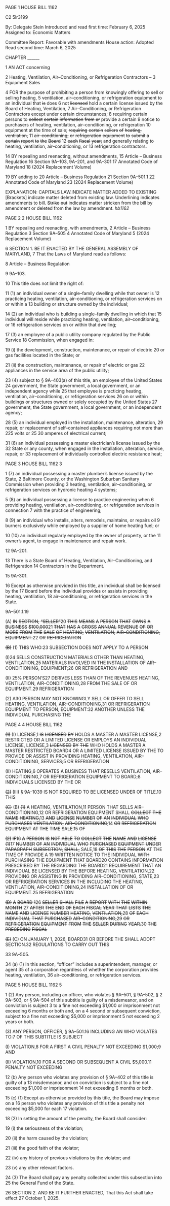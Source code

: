 PAGE 1
HOUSE BILL 1162

C2 5lr3199

By: Delegate Stein
Introduced and read first time: February 6, 2025
Assigned to: Economic Matters

Committee Report: Favorable with amendments
House action: Adopted
Read second time: March 6, 2025

CHAPTER ______

1 AN ACT concerning

2 Heating, Ventilation, Air–Conditioning, or Refrigeration Contractors –
3 Equipment Sales

4 FOR the purpose of prohibiting a person from knowingly offering to sell or selling heating,
5 ventilation, air–conditioning, or refrigeration equipment to an individual that ~~is~~ does
6 not ~~licensed~~ hold a certain license issued by the Board of Heating, Ventilation,
7 Air–Conditioning, or Refrigeration Contractors except under certain circumstances;
8 requiring certain persons to ~~collect~~ ~~certain~~ ~~information~~ ~~from~~ ~~or~~ provide a certain
9 notice to purchasers of heating, ventilation, air–conditioning, or refrigeration
10 equipment at the time of sale; ~~requiring~~ ~~certain~~ ~~sellers~~ ~~of~~ ~~heating,~~ ~~ventilation,~~
11 ~~air–conditioning,~~ ~~or~~ ~~refrigeration~~ ~~equipment~~ ~~to~~ ~~submit~~ ~~a~~ ~~certain~~ ~~report~~ ~~to~~ ~~the~~ ~~Board~~
12 ~~each~~ ~~fiscal~~ ~~year;~~ and generally relating to heating, ventilation, air–conditioning, or
13 refrigeration contractors.

14 BY repealing and reenacting, without amendments,
15 Article – Business Regulation
16 Section 9A–103, 9A–201, and 9A–301
17 Annotated Code of Maryland
18 (2024 Replacement Volume)

19 BY adding to
20 Article – Business Regulation
21 Section 9A–501.1
22 Annotated Code of Maryland
23 (2024 Replacement Volume)

EXPLANATION: CAPITALS LAW.INDICATE MATTER ADDED TO EXISTING
[Brackets] indicate matter deleted from existing law.
Underlining indicates amendments to bill.
~~Strike~~ ~~out~~ indicates matter stricken from the bill by amendment or deleted from the law by
amendment. *hb1162*

PAGE 2
2 HOUSE BILL 1162

1 BY repealing and reenacting, with amendments,
2 Article – Business Regulation
3 Section 9A–505
4 Annotated Code of Maryland
5 (2024 Replacement Volume)

6 SECTION 1. BE IT ENACTED BY THE GENERAL ASSEMBLY OF MARYLAND,
7 That the Laws of Maryland read as follows:

8 Article – Business Regulation

9 9A–103.

10 This title does not limit the right of:

11 (1) an individual owner of a single–family dwelling while that owner is
12 practicing heating, ventilation, air–conditioning, or refrigeration services on or within a
13 building or structure owned by the individual;

14 (2) an individual who is building a single–family dwelling in which that
15 individual will reside while practicing heating, ventilation, air–conditioning, or
16 refrigeration services on or within that dwelling;

17 (3) an employee of a public utility company regulated by the Public Service
18 Commission, when engaged in:

19 (i) the development, construction, maintenance, or repair of electric
20 or gas facilities located in the State; or

21 (ii) the construction, maintenance, or repair of electric or gas
22 appliances in the service area of the public utility;

23 (4) subject to § 9A–403(a) of this title, an employee of the United States
24 government, the State government, a local government, or an independent agency while
25 that employee is practicing heating, ventilation, air–conditioning, or refrigeration services
26 on or within buildings or structures owned or solely occupied by the United States
27 government, the State government, a local government, or an independent agency;

28 (5) an individual employed in the installation, maintenance, alteration,
29 repair, or replacement of self–contained appliances requiring not more than 225 volts or 25
30 amperes of electrical current;

31 (6) an individual possessing a master electrician’s license issued by the
32 State or any county, when engaged in the installation, alteration, service, repair, or
33 replacement of individually controlled electric resistance heat;

PAGE 3
HOUSE BILL 1162 3

1 (7) an individual possessing a master plumber’s license issued by the State,
2 Baltimore County, or the Washington Suburban Sanitary Commission when providing
3 heating, ventilation, air–conditioning, or refrigeration services on hydronic heating
4 systems;

5 (8) an individual possessing a license to practice engineering when
6 providing heating, ventilation, air–conditioning, or refrigeration services in connection
7 with the practice of engineering;

8 (9) an individual who installs, alters, remodels, maintains, or repairs oil
9 burners exclusively while employed by a supplier of home heating fuel; or

10 (10) an individual regularly employed by the owner of property, or the
11 owner’s agent, to engage in maintenance and repair work.

12 9A–201.

13 There is a State Board of Heating, Ventilation, Air–Conditioning, and Refrigeration
14 Contractors in the Department.

15 9A–301.

16 Except as otherwise provided in this title, an individual shall be licensed by the
17 Board before the individual provides or assists in providing heating, ventilation,
18 air–conditioning, or refrigeration services in the State.

9A–501.1.19

(A) ~~IN~~ ~~SECTION,~~ ~~“SELLER”~~20 ~~THIS~~ ~~MEANS~~ ~~A~~ ~~PERSON~~ ~~THAT~~ ~~OWNS~~ ~~A~~ ~~BUSINESS~~
~~$100,000~~21 ~~THAT~~ ~~HAS~~ ~~A~~ ~~GROSS~~ ~~ANNUAL~~ ~~REVENUE~~ ~~OF~~ ~~OR~~ ~~MORE~~ ~~FROM~~ ~~THE~~ ~~SALE~~ ~~OF~~
~~HEATING,~~ ~~VENTILATION,~~ ~~AIR–CONDITIONING,~~ ~~EQUIPMENT.~~22 ~~OR~~ ~~REFRIGERATION~~

~~(B)~~ (1) THIS WHO:23 SUBSECTION DOES NOT APPLY TO A PERSON

(I)24 SELLS CONSTRUCTION MATERIALS OTHER THAN
HEATING, VENTILATION,25 MATERIALS INVOLVED IN THE INSTALLATION OF
AIR–CONDITIONING, EQUIPMENT;26 OR REFRIGERATION AND

(II) 25% PERSON’S27 DERIVES LESS THAN OF THE REVENUES
HEATING, VENTILATION, AIR–CONDITIONING,28 FROM THE SALE OF OR
EQUIPMENT.29 REFRIGERATION

(2) A30 PERSON MAY NOT KNOWINGLY SELL OR OFFER TO SELL
HEATING, VENTILATION, AIR–CONDITIONING,31 OR REFRIGERATION EQUIPMENT TO
PERSON, EQUIPMENT:32 ANOTHER UNLESS THE INDIVIDUAL PURCHASING THE

PAGE 4
4 HOUSE BILL 1162

~~(1)~~ (I) LICENSE,1 ~~IS~~ ~~LICENSED~~ ~~BY~~ HOLDS A MASTER A MASTER
LICENSE,2 RESTRICTED OR A LIMITED LICENSE OR EMPLOYS AN INDIVIDUAL
LICENSE, LICENSE,3 ~~LICENSED~~ ~~BY~~ ~~THE~~ WHO HOLDS A MASTER A MASTER RESTRICTED
BOARD4 OR A LIMITED LICENSE ISSUED BY THE TO PROVIDE OR ASSIST IN PROVIDING
HEATING, VENTILATION, AIR–CONDITIONING, SERVICES;5 OR REFRIGERATION

(II) HEATING,6 OPERATES A BUSINESS THAT RESELLS
VENTILATION, AIR–CONDITIONING,7 OR REFRIGERATION EQUIPMENT TO
BOARD;8 INDIVIDUALS LICENSED BY THE OR

~~(2)~~ (III) § 9A–1039 IS NOT REQUIRED TO BE LICENSED UNDER OF
TITLE.10 THIS

~~(C)~~ (B) ~~(1)~~ A HEATING, VENTILATION,11 PERSON THAT SELLS
AIR–CONDITIONING,12 OR REFRIGERATION EQUIPMENT SHALL ~~COLLECT~~ ~~THE~~ ~~NAME~~
~~HEATING,~~13 ~~AND~~ ~~LICENSE~~ ~~NUMBER~~ ~~OF~~ ~~AN~~ ~~INDIVIDUAL~~ ~~WHO~~ ~~PURCHASES~~
~~VENTILATION,~~ ~~AIR–CONDITIONING,~~14 ~~OR~~ ~~REFRIGERATION~~ ~~EQUIPMENT~~ ~~AT~~ ~~THE~~ ~~TIME~~
~~SALE.~~15 ~~OF~~

~~(2)~~ ~~IF~~16 ~~A~~ ~~PERSON~~ ~~IS~~ ~~NOT~~ ~~ABLE~~ ~~TO~~ ~~COLLECT~~ ~~THE~~ ~~NAME~~ ~~AND~~ ~~LICENSE~~
~~(1)~~17 ~~NUMBER~~ ~~OF~~ ~~AN~~ ~~INDIVIDUAL~~ ~~WHO~~ ~~PURCHASED~~ ~~EQUIPMENT~~ ~~UNDER~~ ~~PARAGRAPH~~
~~SUBSECTION,~~ ~~SHALL,~~ SALE,18 ~~OF~~ ~~THIS~~ ~~THE~~ ~~PERSON~~ AT THE TIME OF PROVIDE A
19 WRITTEN NOTICE TO THE INDIVIDUAL ~~WITH~~ PURCHASING THE EQUIPMENT THAT
BOARD20 CONTAINS INFORMATION PRESCRIBED BY THE REGARDING THE
BOARD21 REQUIREMENT THAT AN INDIVIDUAL BE LICENSED BY THE BEFORE
HEATING, VENTILATION,22 PROVIDING OR ASSISTING IN PROVIDING
AIR–CONDITIONING, STATE,23 OR REFRIGERATION SERVICES IN THE INCLUDING THE
HEATING, VENTILATION, AIR–CONDITIONING,24 INSTALLATION OF OR
EQUIPMENT.25 REFRIGERATION

~~(D)~~ ~~A~~ ~~BOARD~~ ~~1~~26 ~~SELLER~~ ~~SHALL~~ ~~FILE~~ ~~A~~ ~~REPORT~~ ~~WITH~~ ~~THE~~ ~~WITHIN~~ ~~MONTH~~
27 ~~AFTER~~ ~~THE~~ ~~END~~ ~~OF~~ ~~EACH~~ ~~FISCAL~~ ~~YEAR~~ ~~THAT~~ ~~LISTS~~ ~~THE~~ ~~NAME~~ ~~AND~~ ~~LICENSE~~ ~~NUMBER~~
~~HEATING,~~ ~~VENTILATION,~~28 ~~OF~~ ~~EACH~~ ~~INDIVIDUAL~~ ~~THAT~~ ~~PURCHASED~~
~~AIR–CONDITIONING,~~29 ~~OR~~ ~~REFRIGERATION~~ ~~EQUIPMENT~~ ~~FROM~~ ~~THE~~ ~~SELLER~~ ~~DURING~~
~~YEAR.~~30 ~~THE~~ ~~PRECEDING~~ ~~FISCAL~~

~~(E)~~ (C) ON JANUARY 1, 2026, BOARD31 OR BEFORE THE SHALL ADOPT
SECTION.32 REGULATIONS TO CARRY OUT THIS

33 9A–505.

34 (a) (1) In this section, “officer” includes a superintendent, manager, or agent
35 of a corporation regardless of whether the corporation provides heating, ventilation,
36 air–conditioning, or refrigeration services.

PAGE 5
HOUSE BILL 1162 5

1 (2) Any person, including an officer, who violates § 9A–501, § 9A–502, §
2 9A–503, or § 9A–504 of this subtitle is guilty of a misdemeanor, and on conviction is subject
3 to a fine not exceeding $1,000 or imprisonment not exceeding 6 months or both and, on a
4 second or subsequent conviction, subject to a fine not exceeding $5,000 or imprisonment
5 not exceeding 2 years or both.

(3) ANY PERSON, OFFICER, § 9A–501.16 INCLUDING AN WHO VIOLATES
TO:7 OF THIS SUBTITLE IS SUBJECT

(I) VIOLATION,8 FOR A FIRST A CIVIL PENALTY NOT EXCEEDING
$1,000;9 AND

(II) VIOLATION,10 FOR A SECOND OR SUBSEQUENT A CIVIL
$5,000.11 PENALTY NOT EXCEEDING

12 (b) Any person who violates any provision of § 9A–402 of this title is guilty of a
13 misdemeanor, and on conviction is subject to a fine not exceeding $1,000 or imprisonment
14 not exceeding 6 months or both.

15 (c) (1) Except as otherwise provided by this title, the Board may impose on a
16 person who violates any provision of this title a penalty not exceeding $5,000 for each
17 violation.

18 (2) In setting the amount of the penalty, the Board shall consider:

19 (i) the seriousness of the violation;

20 (ii) the harm caused by the violation;

21 (iii) the good faith of the violator;

22 (iv) any history of previous violations by the violator; and

23 (v) any other relevant factors.

24 (3) The Board shall pay any penalty collected under this subsection into
25 the General Fund of the State.

26 SECTION 2. AND BE IT FURTHER ENACTED, That this Act shall take effect
27 October 1, 2025.